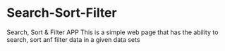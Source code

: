 # Search-Sort-Filter
Search, Sort & Filter APP
This is a simple web page that has the ability to search, sort anf filter data in a given data sets
